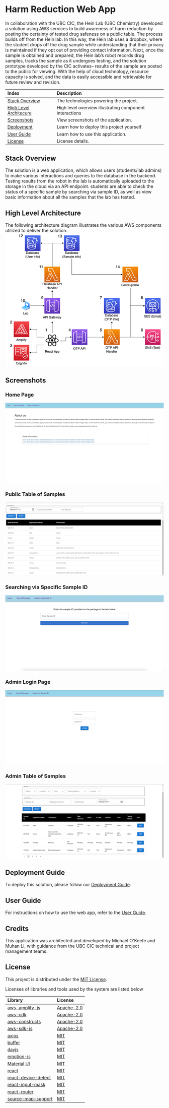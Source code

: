 # Harm Reduction Web App

In collaboration with the UBC CIC, the Hein Lab (UBC Chemistry) developed a solution using AWS services to build awareness of harm reduction by posting the certainty of tested drug safeness on a public table. The process builds off from the Hein lab. In this way, the Hein lab uses a dropbox, where the student drops off the drug sample while understanding that their privacy is maintained if they opt out of providing contact information. Next, once the sample is obtained and prepared, the Hein lab’s robot records drug samples, tracks the sample as it undergoes testing, and the solution prototype developed by the CIC activates– results of the sample are posted to the public for viewing. With the help of cloud technology, resource capacity is solved, and the data is easily accessible and retrievable for future review and revision. 

|Index| Description|
|:---------------------------------------------------|:---------------------------------------------------------|
| [Stack Overview](#stack-overview)                  | The technologies powering the project.                   |
| [High Level Architecure](#high-level-architecture) | High level overview illustrating component interactions  |
| [Screenshots](#screenshots)                        | View screenshots of the application.                     |
| [Deployment](#deployment-guide)                    | Learn how to deploy this project yourself.               |
| [User Guide](#user-guide)                          | Learn how to use this application.                       |
| [License](#license)                                | License details.                                         |

## Stack Overview

The solution is a web application, which allows users (students/lab admins) to make various interactions and queries to the database in the backend. Testing results from the robot in the lab is automatically uploaded to the storage in the cloud via an API endpoint. students are able to check the status of a specific sample by searching via sample ID, as well as view basic information about all the samples that the lab has tested.

## High Level Architecture

The following architecture diagram illustrates the various AWS components utilized to deliver the solution.  
![alt text](./docs/images/architecture.png)

## Screenshots

### Home Page

![alt text](./docs/images/homepage.png)

### Public Table of Samples

![alt text](./docs/images/publictable.png)

### Searching via Specific Sample ID

![alt text](./docs/images/sampleidentry.png)

### Admin Login Page

![alt text](./docs/images/adminlogin.png)

### Admin Table of Samples

![alt text](./docs/images/admintable.png)

## Deployment Guide

To deploy this solution, please follow our [Deployment Guide](./docs/deployment.md).

## User Guide

For instructions on how to use the web app, refer to the [User Guide](./docs/userguide.md).

## Credits

This application was architected and developed by Michael O'Keefe and Muhan Li, with guidance from the UBC CIC technical and project management teams.

## License

This project is distributed under the [MIT License](./LICENSE).

Licenses of libraries and tools used by the system are listed below

| Library | License |
| :---- | :---------- |
| [aws-amplify-js](https://github.com/aws-amplify/amplify-js/tree/main) | [Apache-2.0](https://github.com/aws-amplify/amplify-js/blob/main/LICENSE) |
| [aws-cdk](https://github.com/aws/aws-cdk) | [Apache-2.0](https://github.com/aws/aws-cdk/blob/main/LICENSE) |
| [aws-constructs](https://github.com/aws/constructs) | [Apache-2.0](https://github.com/aws/constructs/blob/10.x/LICENSE) |
| [aws-sdk-js](https://github.com/aws/aws-sdk-js/tree/master) | [Apache-2.0](https://github.com/aws/aws-sdk-js/blob/master/LICENSE.txt) |
| [axios](https://github.com/axios/axios/tree/v1.x) | [MIT](https://github.com/axios/axios/blob/v1.x/LICENSE) |
| [buffer](https://github.com/feross/buffer/tree/master) | [MIT](https://github.com/sanniassin/react-input-mask/blob/master/LICENSE.md) |
| [dayjs](https://github.com/iamkun/dayjs) | [MIT](https://github.com/iamkun/dayjs/blob/dev/LICENSE) |
| [emotion-js](https://github.com/emotion-js/emotion) | [MIT](https://github.com/emotion-js/emotion/blob/main/LICENSE) |
| [Material UI](https://github.com/mui/material-ui) | [MIT](https://github.com/mui/material-ui/blob/master/LICENSE) |
| [react](https://github.com/facebook/react) | [MIT](https://github.com/facebook/react/blob/main/LICENSE) |
| [react-device-detect](https://github.com/duskload/react-device-detect) | [MIT](https://github.com/duskload/react-device-detect/blob/master/LICENSE) |
| [react-input-mask](https://github.com/sanniassin/react-input-mask) | [MIT](https://github.com/sanniassin/react-input-mask/blob/master/LICENSE.md) |
| [react-router](https://github.com/remix-run/react-router/tree/main) | [MIT](https://github.com/remix-run/react-router/blob/main/LICENSE.md) |
| [source-map-support](https://github.com/evanw/node-source-map-support) | [MIT](https://github.com/evanw/node-source-map-support/blob/master/LICENSE.md)
